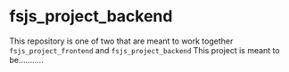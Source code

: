 # fsjs_project_backend
This repository is one of two that are meant to work together
`fsjs_project_frontend` and `fsjs_project_backend`
This project is meant to be...........

